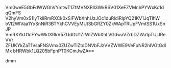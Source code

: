Vm0weE5GbFdWWGhVYmtwT1ZtMVNXRll3WkRSV01XeFZVMnhPYWxKc1dqQmFS
V2hyVm0xS1IyTkliRmRXCk0xSlFWbXhhUzJOc1duRldiRlpYQ21KV1JqTlhW
bVI2WlVaa1YxSnNiR3BTYkhCVVEyMUtSbGRZY0ZkWApTRUpFVmtSS1UxSnJP
VmRXYkU1cFYwWktXRkV5ZUdGU1ZrWlZWbXhLVGdwaVZrbDZWa1pTUjJReVVr
ZFUKYkZaT1VsaFNSVmx0ZUZwTlZtdDNVbFJzVVZWWE9VeFpNR2hIVGtGdlMx
bHRWbk1LQ205bFpnPT0KCmJwZA==

dmm